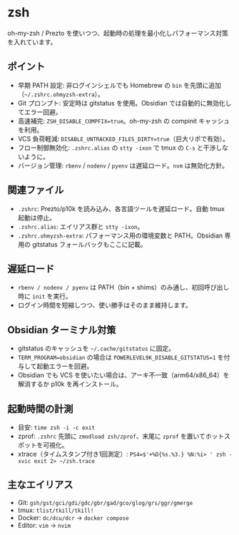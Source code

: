 # zsh

oh-my-zsh / Prezto を使いつつ、起動時の処理を最小化しパフォーマンス対策を入れています。

## ポイント
- 早期 PATH 設定: 非ログインシェルでも Homebrew の `bin` を先頭に追加（`~/.zshrc.ohmyzsh-extra`）。
- Git プロンプト: 安定時は gitstatus を使用。Obsidian では自動的に無効化してエラー回避。
- 高速補完: `ZSH_DISABLE_COMPFIX=true`。oh-my-zsh の compinit キャッシュを利用。
- VCS 負荷軽減: `DISABLE_UNTRACKED_FILES_DIRTY=true`（巨大リポで有効）。
- フロー制御無効化: `.zshrc.alias` の `stty -ixon` で tmux の `C-s` と干渉しないように。
- バージョン管理: `rbenv` / `nodenv` / `pyenv` は遅延ロード。`nvm` は無効化方針。

## 関連ファイル
- `.zshrc`: Prezto/p10k を読み込み、各言語ツールを遅延ロード。自動 tmux 起動は停止。
- `.zshrc.alias`: エイリアス群と `stty -ixon`。
- `.zshrc.ohmyzsh-extra`: パフォーマンス用の環境変数と PATH。Obsidian 専用の gitstatus フォールバックもここに記載。

## 遅延ロード
- `rbenv / nodenv / pyenv` は PATH（bin + shims）のみ通し、初回呼び出し時に `init` を実行。
- ログイン時間を短縮しつつ、使い勝手はそのまま維持します。

## Obsidian ターミナル対策
- gitstatus のキャッシュを `~/.cache/gitstatus` に固定。
- `TERM_PROGRAM=obsidian` の場合は `POWERLEVEL9K_DISABLE_GITSTATUS=1` を付与して起動エラーを回避。
- Obsidian でも VCS を使いたい場合は、アーキ不一致（arm64/x86_64）を解消するか p10k を再インストール。

## 起動時間の計測
- 目安: `time zsh -i -c exit`
- zprof: `.zshrc` 先頭に `zmodload zsh/zprof`、末尾に `zprof` を置いてホットスポットを可視化。
- xtrace（タイムスタンプ付き1回測定）: `PS4=$'+%D{%s.%3.} %N:%i> ' zsh -xvic exit 2> ~/zsh.trace`

## 主なエイリアス
- Git: `gsh/gst/gci/gdi/gdc/gbr/gad/gco/glog/grs/ggr/gmerge`
- tmux: `tlist/tkill/tkill!`
- Docker: `dc/dcu/dcr` → `docker compose`
- Editor: `vim` → `nvim`
